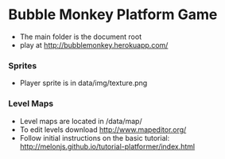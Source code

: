 # Bubble Monkey Platform Game

- The main folder is the document root
- play at http://bubblemonkey.herokuapp.com/

### Sprites

- Player sprite is in data/img/texture.png

### Level Maps

- Level maps are located in /data/map/
- To edit levels download http://www.mapeditor.org/
- Follow initial instructions on the basic tutorial: http://melonjs.github.io/tutorial-platformer/index.html

